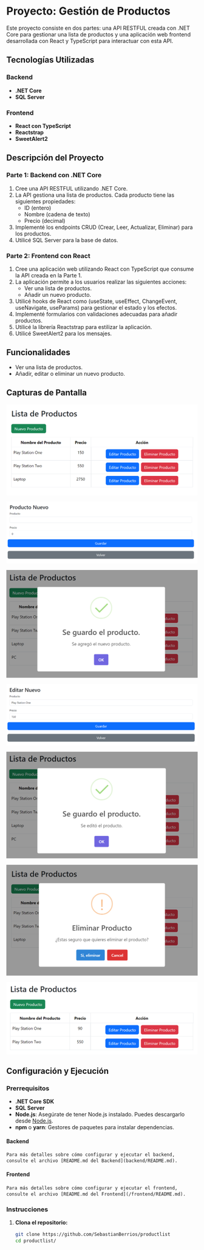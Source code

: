 # Proyecto: Gestión de Productos

Este proyecto consiste en dos partes: una API RESTFUL creada con .NET Core para gestionar una lista de productos y una aplicación web frontend desarrollada con React y TypeScript para interactuar con esta API.

## Tecnologías Utilizadas

### Backend

- **.NET Core**
- **SQL Server**

### Frontend

- **React con TypeScript**
- **Reactstrap**
- **SweetAlert2**

## Descripción del Proyecto

### Parte 1: Backend con .NET Core

1. Cree una API RESTFUL utilizando .NET Core.
2. La API gestiona una lista de productos. Cada producto tiene las siguientes propiedades:
   - ID (entero)
   - Nombre (cadena de texto)
   - Precio (decimal)
3. Implementé los endpoints CRUD (Crear, Leer, Actualizar, Eliminar) para los productos.
4. Utilicé SQL Server para la base de datos.

### Parte 2: Frontend con React

1. Cree una aplicación web utilizando React con TypeScript que consume la API creada en la Parte 1.
2. La aplicación permite a los usuarios realizar las siguientes acciones:
   - Ver una lista de productos.
   - Añadir un nuevo producto.
3. Utilicé hooks de React como (useState, useEffect, ChangeEvent, useNavigate, useParams) para gestionar el estado y los efectos.
4. Implementé formularios con validaciones adecuadas para añadir productos.
5. Utilicé la librería Reactstrap para estilizar la aplicación.
6. Utilicé SweetAlert2 para los mensajes.

## Funcionalidades

- Ver una lista de productos.
- Añadir, editar o eliminar un nuevo producto.

## Capturas de Pantalla

![Lista de Producto](/images/productlist.png)

![Agregar producto](/images/addproduct.png)

![Producto agregado](/images/productadd.png)

![Editar Producto](/images/editproduct.png)

![Produto editado](/images/productedit.png)

![Borrar Producto](/images/deleteproduct.png)

![Productos eliminados](/images/productdelete.png)

## Configuración y Ejecución

### Prerrequisitos

- **.NET Core SDK**
- **SQL Server**
- **Node.js**: Asegúrate de tener Node.js instalado. Puedes descargarlo desde [Node.js](https://nodejs.org/).
- **npm** o **yarn**: Gestores de paquetes para instalar dependencias.

#### Backend

    Para más detalles sobre cómo configurar y ejecutar el backend, consulte el archivo [README.md del Backend](backend/README.md).

#### Frontend

    Para más detalles sobre cómo configurar y ejecutar el frontend, consulte el archivo [README.md del Frontend](/frontend/README.md).

### Instrucciones

1. **Clona el repositorio:**
   ```bash
   git clone https://github.com/SebastianBerrios/productlist
   cd productlist/
   ```

